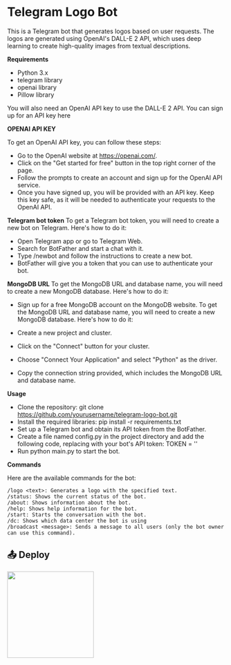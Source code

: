 # Telegram Logo Bot

This is a Telegram bot that generates logos based on user requests. 
The logos are generated using OpenAI's DALL-E 2 API, which uses deep learning to create high-quality images from textual descriptions.

**Requirements**
- Python 3.x
- telegram library
- openai library
- Pillow library

You will also need an OpenAI API key to use the DALL-E 2 API. 
You can sign up for an API key here

**OPENAI API KEY**

To get an OpenAI API key, you can follow these steps:

- Go to the OpenAI website at https://openai.com/.
- Click on the "Get started for free" button in the top right corner of the page.
- Follow the prompts to create an account and sign up for the OpenAI API service.
- Once you have signed up, you will be provided with an API key. Keep this key safe, as it will be needed to authenticate your requests to the OpenAI API.

**Telegram bot token**
To get a Telegram bot token, you will need to create a new bot on Telegram. Here's how to do it:

- Open Telegram app or go to Telegram Web.
- Search for BotFather and start a chat with it.
- Type /newbot and follow the instructions to create a new bot.
- BotFather will give you a token that you can use to authenticate your bot.

**MongoDB URL**
To get the MongoDB URL and database name, you will need to create a new MongoDB database. Here's how to do it:

- Sign up for a free MongoDB account on the MongoDB website.
To get the MongoDB URL and database name, you will need to create a new MongoDB database. Here's how to do it:

- Create a new project and cluster.
- Click on the "Connect" button for your cluster.
- Choose "Connect Your Application" and select "Python" as the driver.
- Copy the connection string provided, which includes the MongoDB URL and database name.



**Usage**

- Clone the repository: git clone https://github.com/yourusername/telegram-logo-bot.git
- Install the required libraries: pip install -r requirements.txt
- Set up a Telegram bot and obtain its API token from the BotFather.
- Create a file named config.py in the project directory and add the following code, replacing <YOUR BOT TOKEN> with your bot's API token:
TOKEN = '<YOUR BOT TOKEN>'
- Run python main.py to start the bot.

**Commands**

Here are the available commands for the bot:
```
/logo <text>: Generates a logo with the specified text.
/status: Shows the current status of the bot.
/about: Shows information about the bot.
/help: Shows help information for the bot.
/start: Starts the conversation with the bot.
/dc: Shows which data center the bot is using
/broadcast <message>: Sends a message to all users (only the bot owner can use this command).
```

## 📤 Deploy
<p><a href="https://heroku.com/deploy?template=https://github.com/Shinigamibots5/logo"><img src="https://img.shields.io/badge/Deploy%20To%20Heroku-blueviolet?style=for-the-badge&logo=heroku" width="200""/></a></p>
